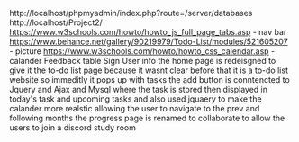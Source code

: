 http://localhost/phpmyadmin/index.php?route=/server/databases
http://localhost/Project2/
https://www.w3schools.com/howto/howto_js_full_page_tabs.asp - nav bar 
https://www.behance.net/gallery/90219979/Todo-List/modules/521605207 - picture 
https://www.w3schools.com/howto/howto_css_calendar.asp - calander
Feedback table
Sign User info
the home page is redeisgned to give it the to-do list page because it wasnt clear before that it is a to-do list website so immeditly it pops up with tasks 
the add button is conntencted to Jquery and Ajax and Mysql where the task is stored then displayed in today's task and upcoming tasks 
and also used jquaery to make the calander more realstic allowing the user to navigate to the prev and following months
the progress page is renamed to collaborate to allow the users to join a discord study room 

